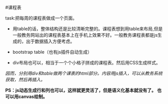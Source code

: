 #课程表

task:把每周的课程表做成一个页面。

* 用table的话，整体结构还是比较清晰完整的。课程表想到用table来布局,但是一般教务网站出的课程表基本上在手机上效果不好。一般教务课程表都是js生成的，出于数据插入方便考虑。

* bootstrap table（也有js插件自动生成）

* div布局也可以，相当于一个个小格子拼成的课程表。然后用CSS生成样式。

*因而，分别用div和table做两个课表的html部分。内容用js插入，可以从教务系统获取，然后再插入。*

**PS：js动态生成行和列也可以，这样就更灵活了，但是语义化基本就没有了。
也可以用canvas绘制。**

